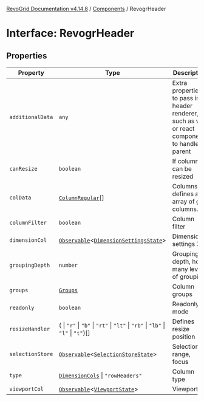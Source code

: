 [RevoGrid Documentation v4.14.8](README.md) / [Components](Namespace.Components.md) / RevogrHeader

# Interface: RevogrHeader

## Properties

| Property | Type | Description | Defined in |
| ------ | ------ | ------ | ------ |
| `additionalData` | `any` | Extra properties to pass into header renderer, such as vue or react components to handle parent | [src/components.d.ts:499](https://github.com/revolist/revogrid/blob/e548e2f67dd1ccbf7f1e03dfbe23431ad8065184/src/components.d.ts#L499) |
| `canResize` | `boolean` | If columns can be resized | [src/components.d.ts:503](https://github.com/revolist/revogrid/blob/e548e2f67dd1ccbf7f1e03dfbe23431ad8065184/src/components.d.ts#L503) |
| `colData` | [`ColumnRegular`](Interface.ColumnRegular.md)[] | Columns - defines an array of grid columns. | [src/components.d.ts:507](https://github.com/revolist/revogrid/blob/e548e2f67dd1ccbf7f1e03dfbe23431ad8065184/src/components.d.ts#L507) |
| `columnFilter` | `boolean` | Column filter | [src/components.d.ts:511](https://github.com/revolist/revogrid/blob/e548e2f67dd1ccbf7f1e03dfbe23431ad8065184/src/components.d.ts#L511) |
| `dimensionCol` | [`Observable`](TypeAlias.Observable.md)\<[`DimensionSettingsState`](Interface.DimensionSettingsState.md)\> | Dimension settings X | [src/components.d.ts:515](https://github.com/revolist/revogrid/blob/e548e2f67dd1ccbf7f1e03dfbe23431ad8065184/src/components.d.ts#L515) |
| `groupingDepth` | `number` | Grouping depth, how many levels of grouping | [src/components.d.ts:519](https://github.com/revolist/revogrid/blob/e548e2f67dd1ccbf7f1e03dfbe23431ad8065184/src/components.d.ts#L519) |
| `groups` | [`Groups`](TypeAlias.Groups.md) | Column groups | [src/components.d.ts:523](https://github.com/revolist/revogrid/blob/e548e2f67dd1ccbf7f1e03dfbe23431ad8065184/src/components.d.ts#L523) |
| `readonly` | `boolean` | Readonly mode | [src/components.d.ts:527](https://github.com/revolist/revogrid/blob/e548e2f67dd1ccbf7f1e03dfbe23431ad8065184/src/components.d.ts#L527) |
| `resizeHandler` | ( \| `"r"` \| `"b"` \| `"rt"` \| `"lt"` \| `"rb"` \| `"lb"` \| `"l"` \| `"t"`)[] | Defines resize position | [src/components.d.ts:531](https://github.com/revolist/revogrid/blob/e548e2f67dd1ccbf7f1e03dfbe23431ad8065184/src/components.d.ts#L531) |
| `selectionStore` | [`Observable`](TypeAlias.Observable.md)\<[`SelectionStoreState`](TypeAlias.SelectionStoreState.md)\> | Selection, range, focus | [src/components.d.ts:535](https://github.com/revolist/revogrid/blob/e548e2f67dd1ccbf7f1e03dfbe23431ad8065184/src/components.d.ts#L535) |
| `type` | [`DimensionCols`](TypeAlias.DimensionCols.md) \| `"rowHeaders"` | Column type | [src/components.d.ts:539](https://github.com/revolist/revogrid/blob/e548e2f67dd1ccbf7f1e03dfbe23431ad8065184/src/components.d.ts#L539) |
| `viewportCol` | [`Observable`](TypeAlias.Observable.md)\<[`ViewportState`](Interface.ViewportState.md)\> | Viewport X | [src/components.d.ts:543](https://github.com/revolist/revogrid/blob/e548e2f67dd1ccbf7f1e03dfbe23431ad8065184/src/components.d.ts#L543) |
